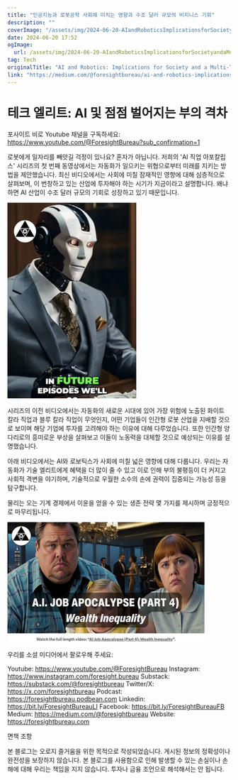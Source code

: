 ```yaml
---
title: "인공지능과 로봇공학 사회에 미치는 영향과 수조 달러 규모의 비지니스 기회"
description: ""
coverImage: "/assets/img/2024-06-20-AIandRoboticsImplicationsforSocietyandaMulti-TrillionDollarBusinessOpportunity_0.png"
date: 2024-06-20 17:52
ogImage: 
  url: /assets/img/2024-06-20-AIandRoboticsImplicationsforSocietyandaMulti-TrillionDollarBusinessOpportunity_0.png
tag: Tech
originalTitle: "AI and Robotics: Implications for Society and a Multi-Trillion Dollar Business Opportunity"
link: "https://medium.com/@foresightbureau/ai-and-robotics-implications-for-society-and-a-multi-trillion-dollar-business-opportunity-721b509cfb32"
---
```



# 테크 엘리트: AI 및 점점 벌어지는 부의 격차

포사이트 비로 Youtube 채널을 구독하세요: https://www.youtube.com/@ForesightBureau?sub_confirmation=1

로봇에게 일자리를 빼앗길 걱정이 있나요? 혼자가 아닙니다. 저희의 'AI 직업 아포칼립스' 시리즈의 첫 번째 동영상에서는 자동화가 일으키는 위협으로부터 미래를 지키는 방법을 제안했습니다. 최신 비디오에서는 사회에 미칠 잠재적인 영향에 대해 심층적으로 살펴보며, 이 번창하고 있는 산업에 투자해야 하는 시기가 지금이라고 설명합니다. 왜냐하면 AI 산업이 수조 달러 규모의 기회로 성장하고 있기 때문입니다.

![AI와 로봇공학이 사회와 수조 달러 비즈니스 기회에 미치는 영향](/assets/img/2024-06-20-AIandRoboticsImplicationsforSocietyandaMulti-TrillionDollarBusinessOpportunity_0.png)

<div class="content-ad"></div>

시리즈의 이전 비디오에서는 자동화의 새로운 시대에 있어 가장 위험에 노출된 화이트 칼라 직업과 블루 칼라 직업이 무엇인지, 어떤 기업들이 인간형 로봇 산업을 지배할 것으로 보이며 해당 기업에 투자를 고려해야 하는 이유에 대해 다루었습니다. 또한 인간형 양다리로의 흥미로운 부상을 살펴보고 이들이 노동력을 대체할 것으로 예상되는 이유를 설명했습니다.

아래 비디오에서는 AI와 로보틱스가 사회에 미칠 넓은 영향에 대해 다룹니다. 우리는 자동화가 기술 엘리트에게 혜택을 더 많이 줄 수 있고 이로 인해 부의 불평등이 더 커지고 사회적 격변을 야기하며, 기술적으로 우월한 소수의 손에 권력이 집중되는 가능성 등을 탐구합니다.

물리는 오는 기계 경제에서 이윤을 얻을 수 있는 생존 전략 몇 가지를 제시하며 긍정적으로 마무리됩니다.

![AI and Robotics Implications for Society and a Multi-Trillion Dollar Business Opportunity](/assets/img/2024-06-20-AIandRoboticsImplicationsforSocietyandaMulti-TrillionDollarBusinessOpportunity_1.png)

<div class="content-ad"></div>

우리를 소셜 미디어에서 팔로우해 주세요:

Youtube: https://www.youtube.com/@ForesightBureau
Instagram: https://www.instagram.com/foresight.bureau
Substack: https://substack.com/@foresightbureau
Twitter/X: https://x.com/foresightbureau
Podcast: https://foresightbureau.podbean.com
Linkedin: https://bit.ly/ForesightBureauLI
Facebook: https://bit.ly/ForesightBureauFB
Medium: https://medium.com/@foresightbureau
Website: https://foresightbureau.com

면책 조항

본 블로그는 오로지 즐거움을 위한 목적으로 작성되었습니다. 게시된 정보의 정확성이나 완전성을 보장하지 않습니다. 본 블로그를 사용함으로 인해 발생할 수 있는 손실이나 손해에 대해 우리는 책임을 지지 않습니다. 투자나 금융 조언으로 해석해서는 안 됩니다.